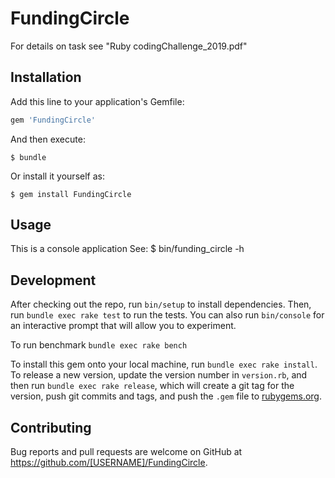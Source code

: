 # FundingCircle

For details on task see "Ruby codingChallenge_2019.pdf"

## Installation

Add this line to your application's Gemfile:

```ruby
gem 'FundingCircle'
```

And then execute:

    $ bundle

Or install it yourself as:

    $ gem install FundingCircle

## Usage
This is a console application
See: 
    $ bin/funding_circle -h 

## Development

After checking out the repo, run `bin/setup` to install dependencies. Then, run `bundle exec rake test` to run the tests. You can also run `bin/console` for an interactive prompt that will allow you to experiment.

To run benchmark `bundle exec rake bench`

To install this gem onto your local machine, run `bundle exec rake install`. To release a new version, update the version number in `version.rb`, and then run `bundle exec rake release`, which will create a git tag for the version, push git commits and tags, and push the `.gem` file to [rubygems.org](https://rubygems.org).

## Contributing

Bug reports and pull requests are welcome on GitHub at https://github.com/[USERNAME]/FundingCircle.
